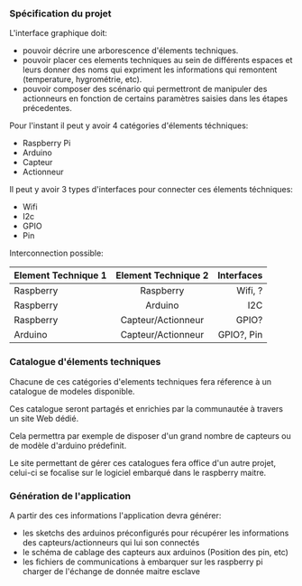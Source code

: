 ### Spécification du projet
L'interface graphique doit:
- pouvoir décrire une arborescence d'élements techniques.
- pouvoir placer ces elements techniques au sein de différents espaces et leurs donner des noms qui expriment les informations qui remontent (temperature, hygrométrie, etc).
- pouvoir composer des scénario qui permettront de manipuler des actionneurs en fonction de certains paramètres saisies dans les étapes précedentes.

Pour l'instant il peut y avoir 4 catégories d'élements téchniques:
- Raspberry Pi
- Arduino
- Capteur
- Actionneur

Il peut y avoir 3 types d'interfaces pour connecter ces élements téchniques:
- Wifi
- I2c
- GPIO
- Pin

Interconnection possible:

| Element Technique 1        | Element Technique 2           | Interfaces  |
| -------------------------- |:-----------------------------:| -----------:|
| Raspberry                  | Raspberry                     | Wifi, ?     |
| Raspberry                  | Arduino                       |   I2C       |
| Raspberry                  | Capteur/Actionneur            |    GPIO?        |
| Arduino                    | Capteur/Actionneur            | GPIO?, Pin  |



### Catalogue d'élements techniques
Chacune de ces catégories d'elements techniques fera réference à un catalogue de modeles disponible.

Ces catalogue seront partagés et enrichies par la communautée à travers un site Web dédié.

Cela permettra par exemple de disposer d'un grand nombre de capteurs ou de modèle d'arduino prédefinit.

Le site permettant de gérer ces catalogues fera office d'un autre projet, celui-ci se focalise sur le logiciel embarqué dans le raspberry maitre.



### Génération de l'application
A partir des ces informations l'application devra générer:
- les sketchs des arduinos préconfigurés pour récupérer les informations des capteurs/actionneurs qui lui son connectés
- le schéma de cablage des capteurs aux arduinos (Position des pin, etc)
- les fichiers de communications à embarquer sur les raspberry pi charger de l'échange de donnée maitre esclave
